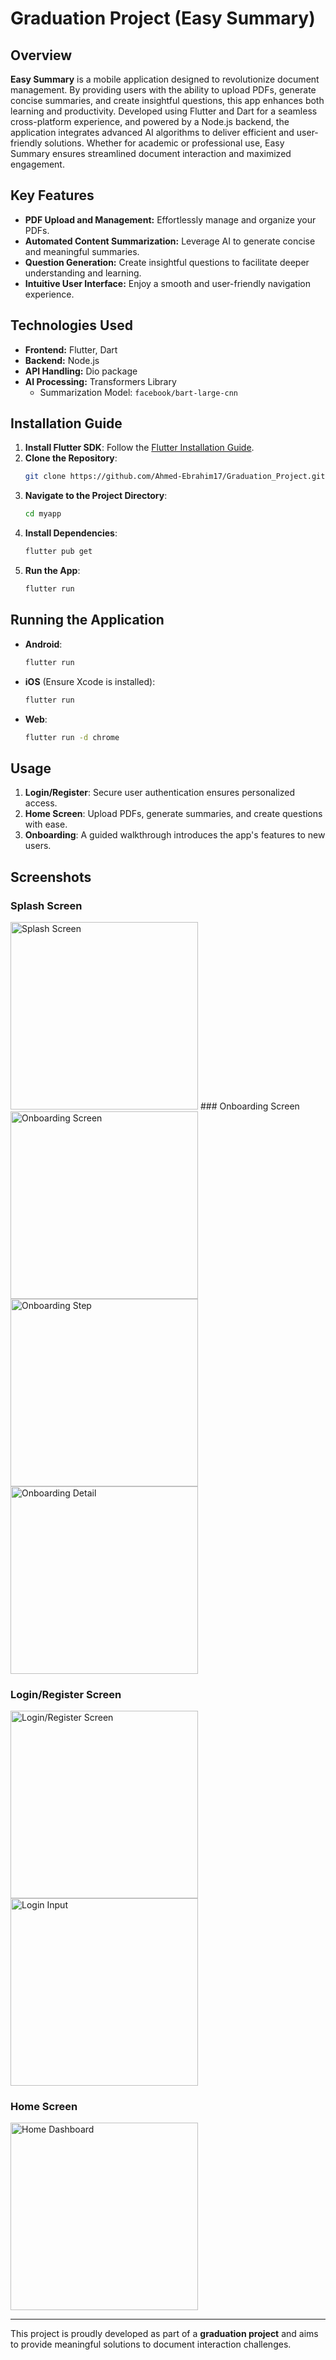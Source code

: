 # Graduation Project (Easy Summary)

## Overview

**Easy Summary** is a mobile application designed to revolutionize document management. By providing users with the ability to upload PDFs, generate concise summaries, and create insightful questions, this app enhances both learning and productivity. Developed using Flutter and Dart for a seamless cross-platform experience, and powered by a Node.js backend, the application integrates advanced AI algorithms to deliver efficient and user-friendly solutions. Whether for academic or professional use, Easy Summary ensures streamlined document interaction and maximized engagement.

## Key Features

- **PDF Upload and Management:** Effortlessly manage and organize your PDFs.
- **Automated Content Summarization:** Leverage AI to generate concise and meaningful summaries.
- **Question Generation:** Create insightful questions to facilitate deeper understanding and learning.
- **Intuitive User Interface:** Enjoy a smooth and user-friendly navigation experience.

## Technologies Used

- **Frontend:** Flutter, Dart  
- **Backend:** Node.js  
- **API Handling:** Dio package  
- **AI Processing:** Transformers Library
  - Summarization Model: `facebook/bart-large-cnn`

## Installation Guide

1. **Install Flutter SDK**: Follow the [Flutter Installation Guide](https://flutter.dev/docs/get-started/install).
2. **Clone the Repository**:
   ```bash
   git clone https://github.com/Ahmed-Ebrahim17/Graduation_Project.git
   ```
3. **Navigate to the Project Directory**:
   ```bash
   cd myapp
   ```
4. **Install Dependencies**:
   ```bash
   flutter pub get
   ```
5. **Run the App**:
   ```bash
   flutter run
   ```

## Running the Application

- **Android**: 
   ```bash
   flutter run
   ```
- **iOS** (Ensure Xcode is installed):
   ```bash
   flutter run
   ```
- **Web**:
   ```bash
   flutter run -d chrome
   ```

## Usage

1. **Login/Register**: Secure user authentication ensures personalized access.
2. **Home Screen**: Upload PDFs, generate summaries, and create questions with ease.
3. **Onboarding**: A guided walkthrough introduces the app's features to new users.

## Screenshots

### Splash Screen  
<img src="https://github.com/user-attachments/assets/a93c1843-33e5-41e3-8401-ab6dc6a613eb" alt="Splash Screen" width="300"/>
### Onboarding Screen  
<img src="https://github.com/user-attachments/assets/f3fa17b9-6629-4f47-b71a-4ddb07327f11" alt="Onboarding Screen" width="300"/>

<img src="https://github.com/user-attachments/assets/b6eb96e6-1853-45ed-a03f-9c54ccb148bd" alt="Onboarding Step" width="300"/>

<img src="https://github.com/user-attachments/assets/ee6a0693-04b5-442e-83ca-1abd4349bbfb" alt="Onboarding Detail" width="300"/>


### Login/Register Screen  
<img src="https://github.com/user-attachments/assets/ee0503b8-67d3-4d4a-9e62-e63cbab03b80" alt="Login/Register Screen" width="300"/>

<img src="https://github.com/user-attachments/assets/65d30a0e-f3c0-4c94-b645-a711566a402f" alt="Login Input" width="300"/>


### Home Screen  
<img src="https://github.com/user-attachments/assets/f1d39157-af6a-4a87-a958-29f351955593" alt="Home Dashboard" width="300"/>

---
This project is proudly developed as part of a **graduation project** and aims to provide meaningful solutions to document interaction challenges.
